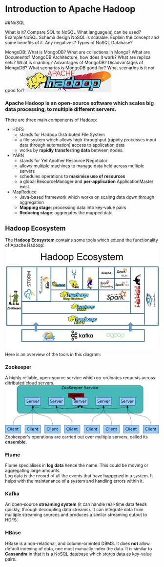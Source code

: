 # Introduction to Apache Hadoop

##NoSQL
 
What is it?
Compare SQL to NoSQL
What language(s) can be used?
Example NoSQL Schema design
NoSQL is scalable. Explain the concept and some benefits of it. Any negatives?
Types of NoSQL Database?
 
MongoDB:
What is MongoDB?
What are collections in Mongo? 
What are Documents? 
MongoDB Architecture, how does it work? 
What are replica sets?
What is sharding?
Advantages of MongoDB?
Disadvantages of MongoDB?
What scenarios is MongoDB good for?
What scenarios is it not good for?
![apache_logo](images/hadoop-logo.jpg)
### Apache Hadoop is an open-source software which scales big data processing, to multiple different servers.

There are three main components of Hadoop:
* HDFS
  * stands for Hadoop Distributed File System
  * a file system which allows high-throughput (rapidly processes input data through automation) access to application data
  * works by **rapidly transferring data** between nodes.
* YARN
  * stands for Yet Another Resource Negotiator
  * allows multiple machines to manage data held across multiple servers
  * schedules operations to **maximise use of resources**
  * a global ResourceManager and **per-application** ApplicationMaster exist.
* MapReduce
  * Java-based framework which works on scaling data down through aggregation
  * **Mapping stage**: processing data into key-value pairs
  * **Reducing stage**: aggregates the mapped data


## Hadoop Ecosystem
The **Hadoop Ecosystem** contains some tools which extend the functionality of Apache Hadoop:
![hadoop_ecosys](images/hadoop_ecosystem.png)
Here is an overview of the tools in this diagram:
### Zookeeper
A highly reliable, open-source service which co-ordinates requests across ditributed cloud servers.
![zookeeper](images/zkservice.jpg)
Zookeeper's operations are carried out over multiple servers, called its **ensemble**.

### Flume
Flume specialises in **log data** hence the name. This could be moving or aggregating large amounts.
<br> Log data is the record of all the events that have happened in a system. It helps with the maintenance of a system and handling errors within it.

### Kafka
An open-source **streaming system** (it can handle real-time data feeds quickly, through decoupling data streams).
It can integrate data from multiple streaming sources and produces a similar streaming output to HDFS.

### HBase
HBase is a non-relational, and column-oriented DBMS. It does **not** allow default indexing of data, one must manually index the data.
It is similar to **Cassandra** in that it is a NoSQL database which stores data as key-value pairs.
